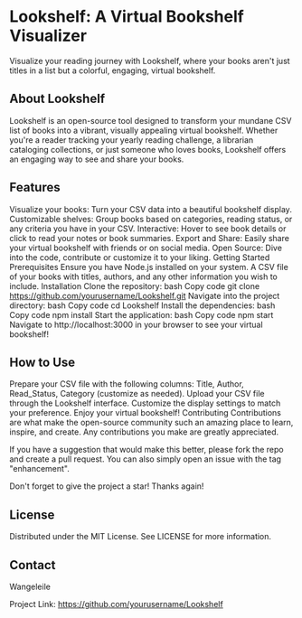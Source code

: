 # Lookshelf: A Virtual Bookshelf Visualizer

Visualize your reading journey with Lookshelf, where your books aren't just titles in a list but a colorful, engaging, virtual bookshelf.

## About Lookshelf
Lookshelf is an open-source tool designed to transform your mundane CSV list of books into a vibrant, visually appealing virtual bookshelf. Whether you're a reader tracking your yearly reading challenge, a librarian cataloging collections, or just someone who loves books, Lookshelf offers an engaging way to see and share your books.

## Features
Visualize your books: Turn your CSV data into a beautiful bookshelf display.
Customizable shelves: Group books based on categories, reading status, or any criteria you have in your CSV.
Interactive: Hover to see book details or click to read your notes or book summaries.
Export and Share: Easily share your virtual bookshelf with friends or on social media.
Open Source: Dive into the code, contribute or customize it to your liking.
Getting Started
Prerequisites
Ensure you have Node.js installed on your system.
A CSV file of your books with titles, authors, and any other information you wish to include.
Installation
Clone the repository:
bash
Copy code
git clone https://github.com/yourusername/Lookshelf.git
Navigate into the project directory:
bash
Copy code
cd Lookshelf
Install the dependencies:
bash
Copy code
npm install
Start the application:
bash
Copy code
npm start
Navigate to http://localhost:3000 in your browser to see your virtual bookshelf!

## How to Use
Prepare your CSV file with the following columns: Title, Author, Read_Status, Category (customize as needed).
Upload your CSV file through the Lookshelf interface.
Customize the display settings to match your preference.
Enjoy your virtual bookshelf!
Contributing
Contributions are what make the open-source community such an amazing place to learn, inspire, and create. Any contributions you make are greatly appreciated.

If you have a suggestion that would make this better, please fork the repo and create a pull request. You can also simply open an issue with the tag "enhancement".

Don't forget to give the project a star! Thanks again!

## License
Distributed under the MIT License. See LICENSE for more information.

## Contact
Wangeleile

Project Link: https://github.com/yourusername/Lookshelf
